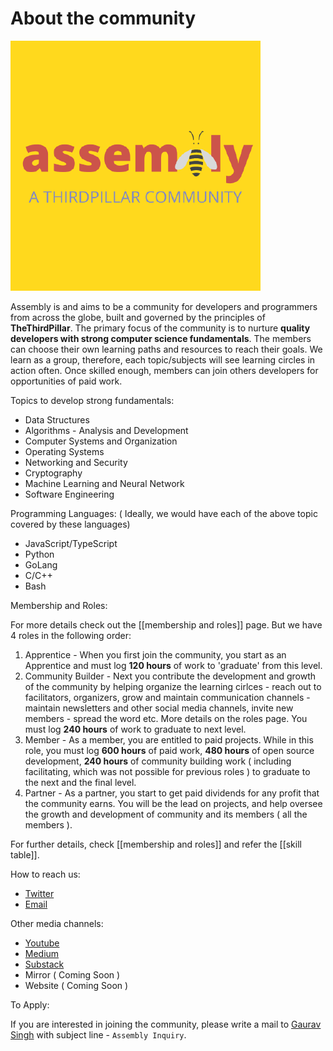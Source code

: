 # About the community

![Assembly Logo](/images/logo.png)

Assembly is and aims to be a community for developers and programmers from across the globe, built and governed by the principles of **TheThirdPillar**. The primary focus of the community is to nurture **quality developers with strong computer science fundamentals**. The members can choose their own learning paths and resources to reach their goals. We learn as a group, therefore, each topic/subjects will see learning circles in action often. Once skilled enough, members can join others developers for opportunities of paid work. 

Topics to develop strong fundamentals:

- Data Structures
- Algorithms - Analysis and Development
- Computer Systems and Organization
- Operating Systems
- Networking and Security
- Cryptography
- Machine Learning and Neural Network
- Software Engineering

Programming Languages: ( Ideally, we would have each of the above topic covered by these languages)

- JavaScript/TypeScript
- Python
- GoLang
- C/C++
- Bash

Membership and Roles:

For more details check out the [[membership and roles]] page. But we have 4 roles in the following order:

1. Apprentice - When you first join the community, you start as an Apprentice and must log **120 hours** of work to 'graduate' from this level. 
2. Community Builder - Next you contribute the development and growth of the community by helping organize the learning cirlces - reach out to facilitators, organizers, grow and maintain communication channels - maintain newsletters and other social media channels, invite new members - spread the word etc. More details on the roles page. You must log **240 hours** of work to graduate to next level.
3. Member - As a member, you are entitled to paid projects. While in this role, you must log **600 hours** of paid work, **480 hours** of open source development, **240 hours** of community building work ( including facilitating, which was not possible for previous roles ) to graduate to the next and the final level.
4. Partner - As a partner, you start to get paid dividends for any profit that the community earns. You will be the lead on projects, and help oversee the growth and development of community and its members ( all the members ).

For further details, check [[membership and roles]] and refer the [[skill table]].

How to reach us:

- [Twitter](https://twitter.com/AssemblyTheClub) 
- [Email](mailto:assembly.the.club@gmail.com)

Other media channels:

- [Youtube](https://www.youtube.com/channel/UC24n4fEhQ3daefcCKV4FByw)
- [Medium](https://medium.com/@assemblyindia.club)
- [Substack](https://assemblyindia.substack.com/)
- Mirror ( Coming Soon )
- Website ( Coming Soon )

To Apply:

If you are interested in joining the community, please write a mail to [Gaurav Singh](mailto:gauravkorlasingh@gmail.com) with subject line - `Assembly Inquiry`.








